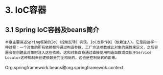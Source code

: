 # 3. IoC容器
## 3.1 	Spring IoC容器及beans简介
    本章主要讲述Spring框架的IoC（控制反转）实现。IoC也称作DI（依赖注入）。它是指这样一种过程：一个对象的所有依赖都将通过构造参数、工厂方法参数或此对象的属性来定义，之后容器会在创建此对象时注入这些依赖。这和对象自身通过直接使用构造函数或类似于Service Locator这种机制来创建依赖是完全相反的，这也是控制反转的由来。
Org.springframework.beans和org.springframewok.context
